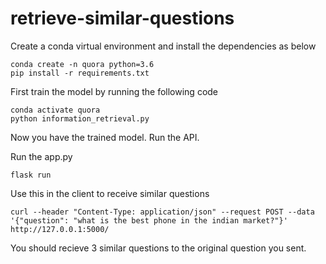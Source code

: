 # retrieve-similar-questions

Create a conda virtual environment and install the dependencies as below

```
conda create -n quora python=3.6
pip install -r requirements.txt
```

First train the model by running the following code

```
conda activate quora
python information_retrieval.py
```

Now you have the trained model. Run the API.

Run the app.py 
```
flask run
```

Use this in the client to receive similar questions 
```
curl --header "Content-Type: application/json" --request POST --data '{"question": "what is the best phone in the indian market?"}' http://127.0.0.1:5000/ 
```

You should recieve 3 similar questions to the original question you sent.
